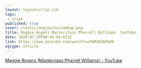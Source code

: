 ```yaml
---
layout: layouts/clip.njk 
tags:
 - clips 
published: true 
cover: /static/img/posts/samkap.png 
title: Maggie Rogers Masterclass Pharrell Williams  YouTube 
date: 2024-07-29T04:45:09.621Z 
link: https://www.youtube.com/watch?v=FAM1N1APk80 
ogtype: article 
---
```

[Maggie Rogers (Masterclass Pharrell Williams) - YouTube](https://www.youtube.com/watch?v=FAM1N1APk80) 
